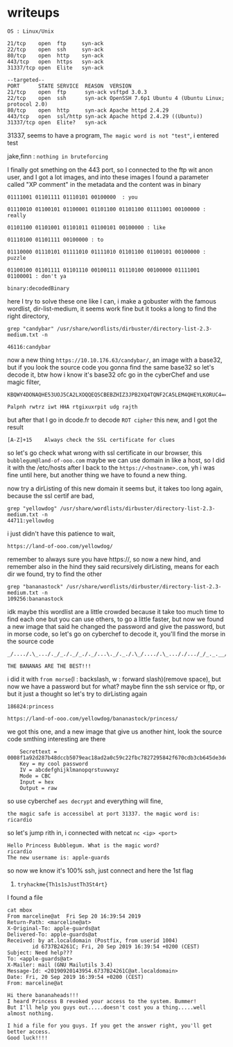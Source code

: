 # writeups

`OS : Linux/Unix`


```
21/tcp    open  ftp     syn-ack
22/tcp    open  ssh     syn-ack
80/tcp    open  http    syn-ack
443/tcp   open  https   syn-ack
31337/tcp open  Elite   syn-ack

--targeted--
PORT      STATE SERVICE  REASON  VERSION
21/tcp    open  ftp      syn-ack vsftpd 3.0.3
22/tcp    open  ssh      syn-ack OpenSSH 7.6p1 Ubuntu 4 (Ubuntu Linux; protocol 2.0)
80/tcp    open  http     syn-ack Apache httpd 2.4.29
443/tcp   open  ssl/http syn-ack Apache httpd 2.4.29 ((Ubuntu))
31337/tcp open  Elite?   syn-ack

```
31337, seems to have a program, `The magic word is not "test"`, i entered test

jake,finn : `nothing in bruteforcing`


I finally got smething on the 443 port, so I connected to the ftp wit anon user,
and I got a lot images, and into these images I found a parameter called "XP comment"
in the metadata and the content was in binary

```
01111001 01101111 01110101 00100000  : you

01110010 01100101 01100001 01101100 01101100 01111001 00100000 : really

01101100 01101001 01101011 01100101 00100000 : like

01110100 01101111 00100000 : to

01110000 01110101 01111010 01111010 01101100 01100101 00100000 : puzzle

01100100 01101111 01101110 00100111 01110100 00100000 01111001 01100001 : don't ya

binary:decodedBinary
```

here I try to solve these one like I can, i make a gobuster with the famous wordlist, 
dir-list-medium, it seems work fine but it tooks a long to find the right directory,
```
grep "candybar" /usr/share/wordlists/dirbuster/directory-list-2.3-medium.txt -n  

46116:candybar
```
now a new thing `https://10.10.176.63/candybar/`, an image with a base32, but if you look
the source code you gonna find the same base32 so let's decode it, btw how i know it's base32
ofc go in the cyberChef and use magic filter,

```
KBQWY4DONAQHE53UOJ5CA2LXOQQEQSCBEBZHIZ3JPB2XQ4TQNF2CA5LEM4QHEYLKORUC4===

Palpnh rwtrz iwt HHA rtgixuxrpit udg rajth

```
but after that I go in dcode.fr to decode `ROT cipher` this new, and I got the result

```
[A-Z]+15	Always check the SSL certificate for clues
```
so let's go check what wrong with ssl certificate in our browser, this
`bubblegum@land-of-ooo.com` maybe we can use domain in like a host, so I did
it with the /etc/hosts after I back to the `https://<hostname>.com`, yh i was
fine until here, but another thing we have to found a new thing.

now try a dirListing of this new domain it seems but, it takes too long again, because
the ssl certif are bad,
```
grep "yellowdog" /usr/share/wordlists/dirbuster/directory-list-2.3-medium.txt -n       
44711:yellowdog
```
i just didn't have this patience to wait,
```
https://land-of-ooo.com/yellowdog/
```
remember to always sure you have https://, so now a new hind, and remember also
in the hind they said recursively dirListing, means for each dir we found, try to find
the other

```
grep "bananastock" /usr/share/wordlists/dirbuster/directory-list-2.3-medium.txt -n 
109256:bananastock
```
idk maybe this wordlist are a little crowded because it take too much time to find each 
one but you can use others, to go a little faster, but now we found a new image
that said he changed the password and give the password, but in morse code, so let's 
go on cyberchef to decode it, you'll find the morse in the source code

```
_/..../.\_.../._/_./._/_./._/...\._/._./.\_/..../.\_..././.../_/_._.__/_._.__/_._.__

THE BANANAS ARE THE BEST!!!
```
i did it with `from morse`(l : backslash, w : forward slash)(remove space), but now we have a password
but for what? maybe finn the ssh service or ftp, or but it just a thought so let's try to dirListing
again

```
186824:princess

https://land-of-ooo.com/yellowdog/bananastock/princess/
```
we got this one, and a new image that give us another hint, look the source code 
smthing interesting are there

```
    Secrettext = 0008f1a92d287b48dccb5079eac18ad2a0c59c22fbc7827295842f670cdb3cb645de3de794320af132ab341fe0d667a85368d0df5a3b731122ef97299acc3849cc9d8aac8c3acb647483103b5ee44166
    Key = my cool password
    IV = abcdefghijklmanopqrstuvwxyz
    Mode = CBC
    Input = hex
    Output = raw
```
so use cyberchef `aes decrypt` and everything will fine,
```
the magic safe is accessibel at port 31337. the magic word is: ricardio
```
so let's jump rith in, i connected with netcat `nc <ip> <port>`

```
Hello Princess Bubblegum. What is the magic word?
ricardio
The new username is: apple-guards

```

so now we know it's 100% ssh, just connect and here the 1st flag

1. `tryhackme{Th1s1sJustTh3St4rt}`

I found a file
```
cat mbox
From marceline@at  Fri Sep 20 16:39:54 2019
Return-Path: <marceline@at>
X-Original-To: apple-guards@at
Delivered-To: apple-guards@at
Received: by at.localdomain (Postfix, from userid 1004)
        id 6737B24261C; Fri, 20 Sep 2019 16:39:54 +0200 (CEST)
Subject: Need help???
To: <apple-guards@at>
X-Mailer: mail (GNU Mailutils 3.4)
Message-Id: <20190920143954.6737B24261C@at.localdomain>
Date: Fri, 20 Sep 2019 16:39:54 +0200 (CEST)
From: marceline@at

Hi there bananaheads!!!
I heard Princess B revoked your access to the system. Bummer!
But I'll help you guys out.....doesn't cost you a thing.....well almost nothing.

I hid a file for you guys. If you get the answer right, you'll get better access.
Good luck!!!!

```
